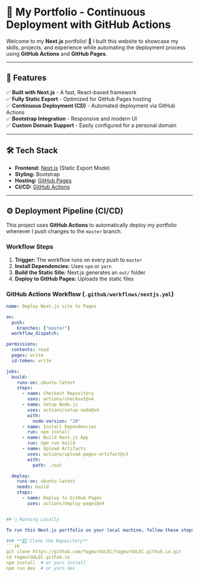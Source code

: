 # 🚀 My Portfolio - Continuous Deployment with GitHub Actions

Welcome to my **Next.js** portfolio! 🎨 I built this website to showcase my skills, projects, and experience while automating the deployment process using **GitHub Actions** and **GitHub Pages**.

---

## 🌟 Features
✅ **Built with Next.js** - A fast, React-based framework  
✅ **Fully Static Export** - Optimized for GitHub Pages hosting  
✅ **Continuous Deployment (CD)** - Automated deployment via GitHub Actions  
✅ **Bootstrap Integration** - Responsive and modern UI  
✅ **Custom Domain Support** - Easily configured for a personal domain  

---

## 🛠️ Tech Stack
- **Frontend:** [Next.js](https://nextjs.org/) (Static Export Mode)
- **Styling:** Bootstrap
- **Hosting:** [GitHub Pages](https://pages.github.com/)
- **CI/CD:** [GitHub Actions](https://github.com/features/actions)

---

## ⚙️ Deployment Pipeline (CI/CD)

This project uses **GitHub Actions** to automatically deploy my portfolio whenever I push changes to the `master` branch.

### **Workflow Steps**
1. **Trigger:** The workflow runs on every push to `master`
2. **Install Dependencies:** Uses `npm` or `yarn`
3. **Build the Static Site:** Next.js generates an `out/` folder
4. **Deploy to GitHub Pages:** Uploads the static files

### **GitHub Actions Workflow (`.github/workflows/nextjs.yml`)**
```yaml
name: Deploy Next.js site to Pages

on:
  push:
    branches: ["master"]
  workflow_dispatch:

permissions:
  contents: read
  pages: write
  id-token: write

jobs:
  build:
    runs-on: ubuntu-latest
    steps:
      - name: Checkout Repository
        uses: actions/checkout@v4
      - name: Setup Node.js
        uses: actions/setup-node@v4
        with:
          node-version: "20"
      - name: Install Dependencies
        run: npm install
      - name: Build Next.js App
        run: npm run build
      - name: Upload Artifacts
        uses: actions/upload-pages-artifact@v3
        with:
          path: ./out

  deploy:
    runs-on: ubuntu-latest
    needs: build
    steps:
      - name: Deploy to GitHub Pages
        uses: actions/deploy-pages@v4


## 🚀 Running Locally

To run this Next.js portfolio on your local machine, follow these steps:

### **1️⃣ Clone the Repository**
```sh
git clone https://github.com/YagmurGULEC/YagmurGULEC.github.io.git
cd YagmurGULEC.github.io
npm install  # or yarn install
npm run dev  # or yarn dev
        
